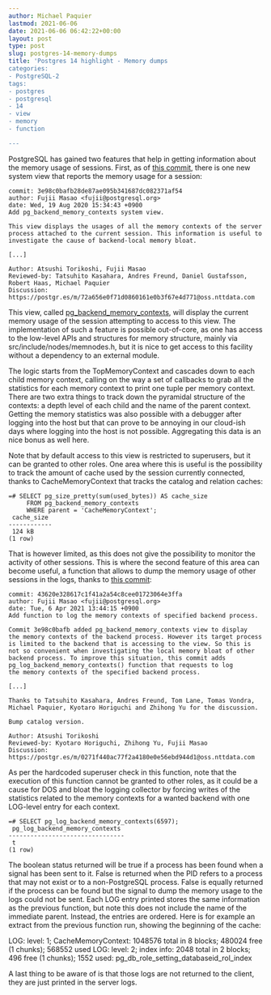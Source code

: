 ```yaml
---
author: Michael Paquier
lastmod: 2021-06-06
date: 2021-06-06 06:42:22+00:00
layout: post
type: post
slug: postgres-14-memory-dumps
title: 'Postgres 14 highlight - Memory dumps
categories:
- PostgreSQL-2
tags:
- postgres
- postgresql
- 14
- view
- memory
- function

---
```


PostgreSQL has gained two features that help in getting information about
the memory usage of sessions.  First, as of
[this commit](https://git.postgresql.org/gitweb/?p=postgresql.git;a=commit;h=3e98c0b),
there is one new system view that reports the memory usage for a session:

    commit: 3e98c0bafb28de87ae095b341687dc082371af54
    author: Fujii Masao <fujii@postgresql.org>
    date: Wed, 19 Aug 2020 15:34:43 +0900
    Add pg_backend_memory_contexts system view.

    This view displays the usages of all the memory contexts of the server
    process attached to the current session. This information is useful to
    investigate the cause of backend-local memory bloat.

    [...]

    Author: Atsushi Torikoshi, Fujii Masao
    Reviewed-by: Tatsuhito Kasahara, Andres Freund, Daniel Gustafsson, Robert Haas, Michael Paquier
    Discussion: https://postgr.es/m/72a656e0f71d0860161e0b3f67e4d771@oss.nttdata.com

This view, called [pg\_backend\_memory\_contexts](https://www.postgresql.org/docs/devel/view-pg-backend-memory-contexts.html),
will display the current memory usage of the session attempting to access to
this view.  The implementation of such a feature is possible out-of-core, as
one has access to the low-level APIs and structures for memory structure,
mainly via src/include/nodes/memnodes.h, but it is nice to get access to
this facility without a dependency to an external module.

The logic starts from the TopMemoryContext and cascades down to each child
memory context, calling on the way a set of callbacks to grab all the
statistics for each memory context to print one tuple per memory context.
There are two extra things to track down the pyramidal structure of the
contexts: a depth level of each child and the name of the parent context.
Getting the memory statistics was also possible with a debugger after
logging into the host but that can prove to be annoying in our cloud-ish
days where logging into the host is not possible.  Aggregating this data
is an nice bonus as well here.

Note that by default access to this view is restricted to superusers, but
it can be granted to other roles.  One area where this is useful is the
possibility to track the amount of cache used by the session currently
connected, thanks to CacheMemoryContext that tracks the catalog and relation
caches:

    =# SELECT pg_size_pretty(sum(used_bytes)) AS cache_size
         FROM pg_backend_memory_contexts
         WHERE parent = 'CacheMemoryContext';
     cache_size
    ------------
     124 kB
    (1 row)

That is however limited, as this does not give the possibility to monitor
the activity of other sessions.  This is where the second feature of this
area can become useful, a function that allows to dump the memory usage of
other sessions in the logs, thanks to
[this commit](https://git.postgresql.org/gitweb/?p=postgresql.git;a=commit;h=43620e3):

    commit: 43620e328617c1f41a2a54c8cee01723064e3ffa
    author: Fujii Masao <fujii@postgresql.org>
    date: Tue, 6 Apr 2021 13:44:15 +0900
    Add function to log the memory contexts of specified backend process.

    Commit 3e98c0bafb added pg_backend_memory_contexts view to display
    the memory contexts of the backend process. However its target process
    is limited to the backend that is accessing to the view. So this is
    not so convenient when investigating the local memory bloat of other
    backend process. To improve this situation, this commit adds
    pg_log_backend_memory_contexts() function that requests to log
    the memory contexts of the specified backend process.

    [...]

    Thanks to Tatsuhito Kasahara, Andres Freund, Tom Lane, Tomas Vondra,
    Michael Paquier, Kyotaro Horiguchi and Zhihong Yu for the discussion.

    Bump catalog version.

    Author: Atsushi Torikoshi
    Reviewed-by: Kyotaro Horiguchi, Zhihong Yu, Fujii Masao
    Discussion: https://postgr.es/m/0271f440ac77f2a4180e0e56ebd944d1@oss.nttdata.com

As per the hardcoded superuser check in this function, note that the execution
of this function cannot be granted to other roles, as it could be a cause for
DOS and bloat the logging collector by forcing writes of the statistics related
to the memory contexts for a wanted backend with one LOG-level entry for each
context.

    =# SELECT pg_log_backend_memory_contexts(6597);
     pg_log_backend_memory_contexts
    --------------------------------
     t
    (1 row)

The boolean status returned will be true if a process has been found when a
signal has been sent to it.  False is returned when the PID refers to a
process that may not exist or to a non-PostgreSQL process.  False is equally
returned if the process can be found but the signal to dump the memory usage
to the logs could not be sent.  Each LOG entry printed stores the same
information as the previous function, but note this does not include the
name of the immediate parent.  Instead, the entries are ordered.  Here is
for example an extract from the previous function run, showing the
beginning of the cache:

LOG:  level: 1; CacheMemoryContext: 1048576 total in 8 blocks; 480024 free (1 chunks); 568552 used
LOG:  level: 2; index info: 2048 total in 2 blocks; 496 free (1 chunks); 1552 used: pg_db_role_setting_databaseid_rol_index

A last thing to be aware of is that those logs are not returned to the client,
they are just printed in the server logs.
